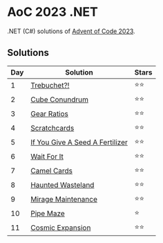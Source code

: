 # AoC 2023 .NET

.NET (C#) solutions of [Advent of Code 2023](https://adventofcode.com/2023).

## Solutions

|Day|Solution|Stars|
|--|--|--|
|1|[Trebuchet?!](https://github.com/melanchall/aoc2023net/blob/main/Aoc2023Net/Days/Day1.cs)|:star::star:|
|2|[Cube Conundrum](https://github.com/melanchall/aoc2023net/blob/main/Aoc2023Net/Days/Day2.cs)|:star::star:|
|3|[Gear Ratios](https://github.com/melanchall/aoc2023net/blob/main/Aoc2023Net/Days/Day3.cs)|:star::star:|
|4|[Scratchcards](https://github.com/melanchall/aoc2023net/blob/main/Aoc2023Net/Days/Day4.cs)|:star::star:|
|5|[If You Give A Seed A Fertilizer](https://github.com/melanchall/aoc2023net/blob/main/Aoc2023Net/Days/Day5.cs)|:star::star:|
|6|[Wait For It](https://github.com/melanchall/aoc2023net/blob/main/Aoc2023Net/Days/Day6.cs)|:star::star:|
|7|[Camel Cards](https://github.com/melanchall/aoc2023net/blob/main/Aoc2023Net/Days/Day7.cs)|:star::star:|
|8|[Haunted Wasteland](https://github.com/melanchall/aoc2023net/blob/main/Aoc2023Net/Days/Day8.cs)|:star::star:|
|9|[Mirage Maintenance](https://github.com/melanchall/aoc2023net/blob/main/Aoc2023Net/Days/Day9.cs)|:star::star:|
|10|[Pipe Maze](https://github.com/melanchall/aoc2023net/blob/main/Aoc2023Net/Days/Day10.cs)|:star:|
|11|[Cosmic Expansion](https://github.com/melanchall/aoc2023net/blob/main/Aoc2023Net/Days/Day11.cs)|:star::star:|